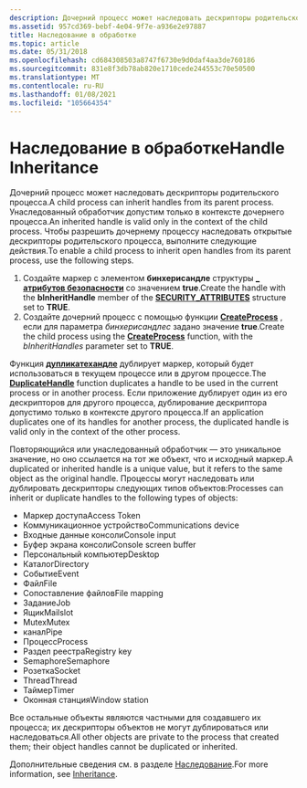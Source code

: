 ```yaml
---
description: Дочерний процесс может наследовать дескрипторы родительского процесса. Унаследованный обработчик допустим только в контексте дочернего процесса. Чтобы разрешить дочернему процессу наследовать открытые дескрипторы родительского процесса, выполните следующие действия.
ms.assetid: 957cd369-bebf-4e04-9f7e-a936e2e97887
title: Наследование в обработке
ms.topic: article
ms.date: 05/31/2018
ms.openlocfilehash: cd684308503a8747f6730e9d0daf4aa3de760186
ms.sourcegitcommit: 831e8f3db78ab820e1710cede244553c70e50500
ms.translationtype: MT
ms.contentlocale: ru-RU
ms.lasthandoff: 01/08/2021
ms.locfileid: "105664354"
---
```

# <a name="handle-inheritance"></a><span data-ttu-id="fd010-105">Наследование в обработке</span><span class="sxs-lookup"><span data-stu-id="fd010-105">Handle Inheritance</span></span>

<span data-ttu-id="fd010-106">Дочерний процесс может наследовать дескрипторы родительского процесса.</span><span class="sxs-lookup"><span data-stu-id="fd010-106">A child process can inherit handles from its parent process.</span></span> <span data-ttu-id="fd010-107">Унаследованный обработчик допустим только в контексте дочернего процесса.</span><span class="sxs-lookup"><span data-stu-id="fd010-107">An inherited handle is valid only in the context of the child process.</span></span> <span data-ttu-id="fd010-108">Чтобы разрешить дочернему процессу наследовать открытые дескрипторы родительского процесса, выполните следующие действия.</span><span class="sxs-lookup"><span data-stu-id="fd010-108">To enable a child process to inherit open handles from its parent process, use the following steps.</span></span>

1.  <span data-ttu-id="fd010-109">Создайте маркер с элементом **бинхерисандле** структуры [**\_ атрибутов безопасности**](/previous-versions/windows/desktop/legacy/aa379560(v=vs.85)) со значением **true**.</span><span class="sxs-lookup"><span data-stu-id="fd010-109">Create the handle with the **bInheritHandle** member of the [**SECURITY\_ATTRIBUTES**](/previous-versions/windows/desktop/legacy/aa379560(v=vs.85)) structure set to **TRUE**.</span></span>
2.  <span data-ttu-id="fd010-110">Создайте дочерний процесс с помощью функции [**CreateProcess**](/windows/desktop/api/processthreadsapi/nf-processthreadsapi-createprocessa) , если для параметра *бинхерисандлес* задано значение **true**.</span><span class="sxs-lookup"><span data-stu-id="fd010-110">Create the child process using the [**CreateProcess**](/windows/desktop/api/processthreadsapi/nf-processthreadsapi-createprocessa) function, with the *bInheritHandles* parameter set to **TRUE**.</span></span>

<span data-ttu-id="fd010-111">Функция [**дупликатехандле**](/windows/win32/api/handleapi/nf-handleapi-duplicatehandle) дублирует маркер, который будет использоваться в текущем процессе или в другом процессе.</span><span class="sxs-lookup"><span data-stu-id="fd010-111">The [**DuplicateHandle**](/windows/win32/api/handleapi/nf-handleapi-duplicatehandle) function duplicates a handle to be used in the current process or in another process.</span></span> <span data-ttu-id="fd010-112">Если приложение дублирует один из его дескрипторов для другого процесса, дублирование дескриптора допустимо только в контексте другого процесса.</span><span class="sxs-lookup"><span data-stu-id="fd010-112">If an application duplicates one of its handles for another process, the duplicated handle is valid only in the context of the other process.</span></span>

<span data-ttu-id="fd010-113">Повторяющийся или унаследованный обработчик — это уникальное значение, но оно ссылается на тот же объект, что и исходный маркер.</span><span class="sxs-lookup"><span data-stu-id="fd010-113">A duplicated or inherited handle is a unique value, but it refers to the same object as the original handle.</span></span> <span data-ttu-id="fd010-114">Процессы могут наследовать или дублировать дескрипторы следующих типов объектов:</span><span class="sxs-lookup"><span data-stu-id="fd010-114">Processes can inherit or duplicate handles to the following types of objects:</span></span>

-   <span data-ttu-id="fd010-115">Маркер доступа</span><span class="sxs-lookup"><span data-stu-id="fd010-115">Access Token</span></span>
-   <span data-ttu-id="fd010-116">Коммуникационное устройство</span><span class="sxs-lookup"><span data-stu-id="fd010-116">Communications device</span></span>
-   <span data-ttu-id="fd010-117">Входные данные консоли</span><span class="sxs-lookup"><span data-stu-id="fd010-117">Console input</span></span>
-   <span data-ttu-id="fd010-118">Буфер экрана консоли</span><span class="sxs-lookup"><span data-stu-id="fd010-118">Console screen buffer</span></span>
-   <span data-ttu-id="fd010-119">Персональный компьютер</span><span class="sxs-lookup"><span data-stu-id="fd010-119">Desktop</span></span>
-   <span data-ttu-id="fd010-120">Каталог</span><span class="sxs-lookup"><span data-stu-id="fd010-120">Directory</span></span>
-   <span data-ttu-id="fd010-121">Событие</span><span class="sxs-lookup"><span data-stu-id="fd010-121">Event</span></span>
-   <span data-ttu-id="fd010-122">Файл</span><span class="sxs-lookup"><span data-stu-id="fd010-122">File</span></span>
-   <span data-ttu-id="fd010-123">Сопоставление файлов</span><span class="sxs-lookup"><span data-stu-id="fd010-123">File mapping</span></span>
-   <span data-ttu-id="fd010-124">Задание</span><span class="sxs-lookup"><span data-stu-id="fd010-124">Job</span></span>
-   <span data-ttu-id="fd010-125">Ящик</span><span class="sxs-lookup"><span data-stu-id="fd010-125">Mailslot</span></span>
-   <span data-ttu-id="fd010-126">Mutex</span><span class="sxs-lookup"><span data-stu-id="fd010-126">Mutex</span></span>
-   <span data-ttu-id="fd010-127">канал</span><span class="sxs-lookup"><span data-stu-id="fd010-127">Pipe</span></span>
-   <span data-ttu-id="fd010-128">Процесс</span><span class="sxs-lookup"><span data-stu-id="fd010-128">Process</span></span>
-   <span data-ttu-id="fd010-129">Раздел реестра</span><span class="sxs-lookup"><span data-stu-id="fd010-129">Registry key</span></span>
-   <span data-ttu-id="fd010-130">Semaphore</span><span class="sxs-lookup"><span data-stu-id="fd010-130">Semaphore</span></span>
-   <span data-ttu-id="fd010-131">Розетка</span><span class="sxs-lookup"><span data-stu-id="fd010-131">Socket</span></span>
-   <span data-ttu-id="fd010-132">Thread</span><span class="sxs-lookup"><span data-stu-id="fd010-132">Thread</span></span>
-   <span data-ttu-id="fd010-133">Таймер</span><span class="sxs-lookup"><span data-stu-id="fd010-133">Timer</span></span>
-   <span data-ttu-id="fd010-134">Оконная станция</span><span class="sxs-lookup"><span data-stu-id="fd010-134">Window station</span></span>

<span data-ttu-id="fd010-135">Все остальные объекты являются частными для создавшего их процесса; их дескрипторы объектов не могут дублироваться или наследоваться.</span><span class="sxs-lookup"><span data-stu-id="fd010-135">All other objects are private to the process that created them; their object handles cannot be duplicated or inherited.</span></span>

<span data-ttu-id="fd010-136">Дополнительные сведения см. в разделе [Наследование](/windows/desktop/ProcThread/inheritance).</span><span class="sxs-lookup"><span data-stu-id="fd010-136">For more information, see [Inheritance](/windows/desktop/ProcThread/inheritance).</span></span>

 

 
